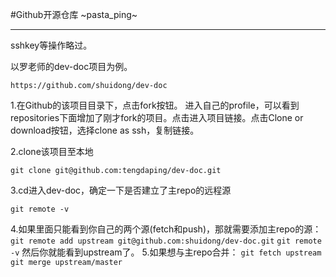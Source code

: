 #Github开源仓库
~pasta_ping~
___
sshkey等操作略过。

以罗老师的dev-doc项目为例。

`https://github.com/shuidong/dev-doc`


1.在Github的该项目目录下，点击fork按钮。
进入自己的profile，可以看到repositories下面增加了刚才fork的项目。点击进入项目链接。点击Clone or download按钮，选择clone as ssh，复制链接。

2.clone该项目至本地

`git clone git@github.com:tengdaping/dev-doc.git`

3.cd进入dev-doc，确定一下是否建立了主repo的远程源

`git remote -v`

4.如果里面只能看到你自己的两个源(fetch和push)，那就需要添加主repo的源：
`git remote add upstream git@github.com:shuidong/dev-doc.git`
`git remote -v`
然后你就能看到upstream了。
5.如果想与主repo合并：
`git fetch upstream`
`git merge upstream/master`



